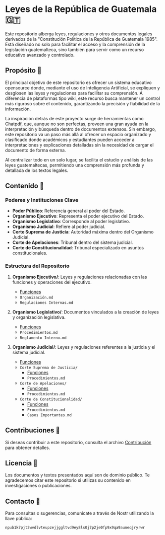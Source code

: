 # Leyes de la República de Guatemala 🇬🇹

Este repositorio alberga leyes, regulaciones y otros documentos legales derivados de la "Constitución Política de la República de Guatemala 1985". Está diseñado no solo para facilitar el acceso y la comprensión de la legislación guatemalteca, sino también para servir como un recurso educativo avanzado y controlado.

## Propósito 🎯

El principal objetivo de este repositorio es ofrecer un sistema educativo opensource donde, mediante el uso de Inteligencia Artificial, se expliquen y desglosen las leyes y regulaciones para facilitar su comprensión. A diferencia de plataformas tipo wiki, este recurso busca mantener un control más riguroso sobre el contenido, garantizando la precisión y fiabilidad de la información.

La inspiración detrás de este proyecto surge de herramientas como Chatpdf, que, aunque no son perfectas, proveen una gran ayuda en la interpretación y búsqueda dentro de documentos extensos. Sin embargo, este repositorio va un paso más allá al ofrecer un espacio organizado y clasificado donde académicos y estudiantes pueden acceder a interpretaciones y explicaciones detalladas sin la necesidad de cargar el documento de forma externa.

Al centralizar todo en un solo lugar, se facilita el estudio y análisis de las leyes guatemaltecas, permitiendo una comprensión más profunda y detallada de los textos legales.

## Contenido 📜

### Poderes y Instituciones Clave

- **Poder Público**: Referencia general al poder del Estado.
- **Organismo Ejecutivo**: Representa el poder ejecutivo del Estado.
- **Organismo Legislativo**: Corresponde al poder legislativo.
- **Organismo Judicial**: Refiere al poder judicial.
- **Corte Suprema de Justicia**: Autoridad máxima dentro del Organismo Judicial.
- **Corte de Apelaciones**: Tribunal dentro del sistema judicial.
- **Corte de Constitucionalidad**: Tribunal especializado en asuntos constitucionales.

### Estructura del Repositorio

1. **Organismo Ejecutivo/**: Leyes y regulaciones relacionadas con las funciones y operaciones del ejecutivo.
   - [Funciones](./Organismo_Ejecutivo/Funciones.md)
   - `Organización.md`
   - `Regulaciones Internas.md`

2. **Organismo Legislativo/**: Documentos vinculados a la creación de leyes y organización legislativa.
   - [Funciones](./Organismo_Legislativo/Funciones.md)
   - `Procedimientos.md`
   - `Reglamento Interno.md`

3. **Organismo Judicial/**: Leyes y regulaciones referentes a la justicia y el sistema judicial.
   - [Funciones](./Organismo_Judicial/Funciones.md)
   - `Corte Suprema de Justicia/`
     - [Funciones](./Organismo_Juducial/Corte_Suprema_de_Justicia/Funciones.md)
     - `Procedimientos.md`
   - `Corte de Apelaciones/`
     - [Funciones](./Organismo_Juducial/Corte_de_Apelaciones/Funciones.md)
     - `Procedimientos.md`
   - `Corte de Constitucionalidad/`
     - [Funciones](./Organismo_Juducial/Corte_de_Constitucionalidad/Funciones.md)
     - `Procedimientos.md`
     - `Casos Importantes.md`

## Contribuciones 🤝

Si deseas contribuir a este repositorio, consulta el archivo [Contribución](Contribución.md) para obtener detalles.

## Licencia 📄

Los documentos y textos presentados aquí son de dominio público. Te agradecemos citar este repositorio si utilizas su contenido en investigaciones o publicaciones.

## Contacto 📧

Para consultas o sugerencias, comunícate a través de Nostr utilizando la llave pública: 
```
npub1k7pjt2wvdlvteupzejjggltvd9ey8ls0j7p2je0fp9x9qa9auneqjryrwr
```
